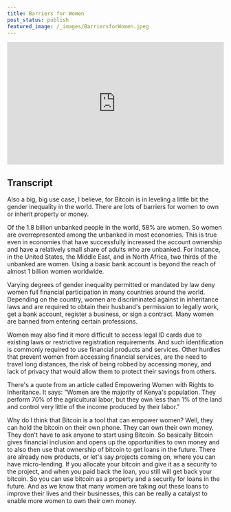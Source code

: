 ```yaml
---
title: Barriers for Women
post_status: publish
featured_image: /_images/BarriersforWomen.jpeg
---
```


<div style="padding:56.25% 0 0 0;position:relative;"><iframe src="https://player.vimeo.com/video/847748116?badge=0&amp;autopause=0&amp;player_id=0&amp;app_id=58479" frameborder="0" allow="autoplay; fullscreen; picture-in-picture" allowfullscreen style="position:absolute;top:0;left:0;width:100%;height:100%;" title="034 Barriers For Women"></iframe></div>

<div style="margin-bottom:30px;"></div>

## Transcript

Also a big, big use case, I believe, for Bitcoin is in leveling a little bit the gender inequality in the world. There are lots of barriers for women to own or inherit property or money. 

Of the 1.8 billion unbanked people in the world, 58% are women. So women are overrepresented among the unbanked in most economies. This is true even in economies that have successfully increased the account ownership and have a relatively small share of adults who are unbanked. For instance, in the United States, the Middle East, and in North Africa, two thirds of the unbanked are women. Using a basic bank account is beyond the reach of almost 1 billion women worldwide. 

Varying degrees of gender inequality permitted or mandated by law deny women full financial participation in many countries around the world. Depending on the country, women are discriminated against in inheritance laws and are required to obtain their husband's permission to legally work, get a bank account, register a business, or sign a contract. Many women are banned from entering certain professions. 

Women may also find it more difficult to access legal ID cards due to existing laws or restrictive registration requirements. And such identification is commonly required to use financial products and services. Other hurdles that prevent women from accessing financial services, are the need to travel long distances, the risk of being robbed by accessing money, and lack of privacy that would allow them to protect their savings from others. 

There's a quote from an article called Empowering Women with Rights to Inheritance. It says: "Women are the majority of Kenya's population. They perform 70% of the agricultural labor, but they own less than 1% of the land and control very little of the income produced by their labor." 

Why do I think that Bitcoin is a tool that can empower women? Well, they can hold the bitcoin on their own phone. They can own their own money. They don't have to ask anyone to start using Bitcoin. So basically Bitcoin gives financial inclusion and opens up the opportunities to own money and to also then use that ownership of bitcoin to get loans in the future. There are already new products, or let's say projects coming on, where you can have micro-lending. If you allocate your bitcoin and give it as a security to the project, and when you paid back the loan, you still will get back your bitcoin. So you can use bitcoin as a property and a security for loans in the future. And as we know that many women are taking out these loans to improve their lives and their businesses, this can be really a catalyst to enable more women to own their own money.

